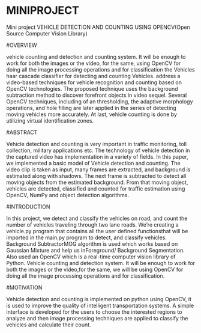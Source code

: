 # MINIPROJECT
Mini project
VEHICLE DETECTION AND COUNTING USING OPENCV(Open Source Computer Vision Library)

#OVERVIEW


vehicle counting and detection and counting system. It will be enough to work for both the images or the video, for the same,
using OpenCV for doing all the image processing operations and for classification the Vehicles haar cascade classifier for detecting and counting Vehicles.
address a video-based techniques for vehicle recognition and counting based on OpenCV technologies.
The proposed technique uses the background subtraction method to discover forefront objects in video sequel. Several OpenCV techniques, including of an thresholding,
the adaptive morphology operations, and hole filling are later applied in the series of detecting moving vehicles more accurately. At last, vehicle counting is done by utilizing virtual identification zones.


#ABSTRACT

Vehicle detection and counting is very important in traffic monitoring, toll collection, military applications etc. 
The technology of vehicle detection in the captured video has implementation in a variety of fields. In this paper, we implemented a basic model of Vehicle detection and counting.
The video clip is taken as input, many frames are extracted, and background is estimated along with shadows.
The next frame is subtracted to detect all moving objects from the estimated background. From that moving object, vehicles are detected, classified and counted for traffic estimation using OpenCV, NumPy and object detection algorithms.

#INTRODUCTION

In this project, we detect and classify the vehicles on road, and count the number of vehicles traveling through two lane roads.
We’re creating a vehicle.py program that contains all the user defined functionsthat will be imported in the main.py program to detect, and classify vehicles.
Background SubtractorMOG algorithm is used which works based on Gaussian Mixture and help us inForeground/ Background Segmentation. Also used an OpenCV which is a real-time computer vision library of Python. Vehicle counting and detection system. 
It will be enough to work for both the images or the video,for the same, we will be using OpenCV for doing all the image processing operations and for classification.

#MOTIVATION

Vehicle detection and counting is implemented on python using OpenCV, it is used to improve the quality of intelligent transportation systems. 
A simple interface is developed for the users to choose the interested regions to analyze and then image processing techniques are applied to classify the vehicles and calculate their count.





